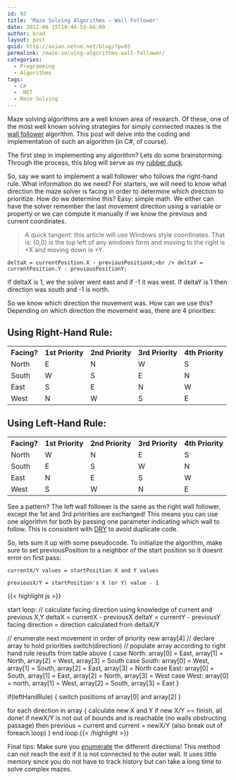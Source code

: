 ```yaml
---
id: 93
title: 'Maze Solving Algorithms – Wall Follower'
date: 2012-08-15T10:44:53-04:00
author: brad
layout: post
guid: http://avian.netne.net/blog/?p=93
permalink: /maze-solving-algorithms-wall-follower/
categories:
  - Programming
  - Algorithms
tags:
  - C#
  - .NET
  - Maze Solving
---
```


Maze solving algorithms are a well known area of research. Of these, one of the most well known solving strategies for simply connected mazes is the [wall follower](http://en.wikipedia.org/wiki/Maze_solving_algorithm#Wall_follower) algorithm. This post will delve into the coding and implementation of such an algorithm (in C#, of course).

<!--more-->

The first step in implementing any algorithm? Lets do some brainstorming. Through the process, this blog will serve as my [rubber duck](http://en.wikipedia.org/wiki/Rubber_duck_debugging).

So, say we want to implement a wall follower who follows the right-hand rule. What information do we need? For starters, we will need to know what direction the maze solver is facing in order to determine which direction to prioritize. How do we determine this? Easy: simple math. We either can have the solver remember the last movement direction using a variable or property or we can compute it manually if we know the previous and current coordinates.

> A quick tangent: this article will use Windows style coordinates. That is: (0,0) is the top left of any windows form and moving to the right is +X and moving down is +Y.

`deltaX = currentPosition.X - previousPositionX;<br /> deltaY = currentPosition.Y - previousPositionY;`

If deltaX is 1, we the solver went east and if -1 it was west. If deltaY is 1 then direction was south and -1 is north.

So we know which direction the movement was. How can we use this? Depending on which direction the movement was, there are 4 priorities:

## Using Right-Hand Rule:

<table>
<tbody>
<tr>
<th>Facing?</th>
<th>1st Priority</th>
<th>2nd Priority</th>
<th>3rd Priority</th>
<th>4th Priority</th>
</tr>
<tr>
<td>North</td>
<td>E</td>
<td>N</td>
<td>W</td>
<td>S</td>
</tr>
<tr>
<td>South</td>
<td>W</td>
<td>S</td>
<td>E</td>
<td>N</td>
</tr>
<tr>
<td>East</td>
<td>S</td>
<td>E</td>
<td>N</td>
<td>W</td>
</tr>
<tr>
<td>West</td>
<td>N</td>
<td>W</td>
<td>S</td>
<td>E</td>
</tr>
</tbody>
</table>

## Using Left-Hand Rule:

<table>
<tbody>
<tr>
<th>Facing?</th>
<th>1st Priority</th>
<th>2nd Priority</th>
<th>3rd Priority</th>
<th>4th Priority</th>
</tr>
<tr>
<td>North</td>
<td>W</td>
<td>N</td>
<td>E</td>
<td>S</td>
</tr>
<tr>
<td>South</td>
<td>E</td>
<td>S</td>
<td>W</td>
<td>N</td>
</tr>
<tr>
<td>East</td>
<td>N</td>
<td>E</td>
<td>S</td>
<td>W</td>
</tr>
<tr>
<td>West</td>
<td>S</td>
<td>W</td>
<td>N</td>
<td>E</td>
</tr>
</tbody>
</table>

See a pattern? The left wall follower is the same as the right wall follower, except the 1st and 3rd priorities are exchanged! This means you can use one algorithm for both by passing one parameter indicating which wall to follow. This is consistent with [DRY](http://en.wikipedia.org/wiki/Don't_repeat_yourself) to avoid duplicate code.

So, lets sum it up with some pseudocode. To initialize the algorithm, make sure to set previousPosition to a neighbor of the start position so it doesnt error on first pass:

`currentX/Y values = startPosition X and Y values`

`previousX/Y = startPosition's X (or Y) value - 1`

{{< highlight js >}}

start loop:
// calculate facing direction using knowledge of current and previous X,Y
deltaX = currentX - previousX
deltaY = currentY - previousY
facing direction = direction calculated from deltaX/Y

// enumerate next movement in order of priority
new array[4]  // declare array to hold priorities
switch(direction) // populate array according to right hand rule results from table above
{
  case North:  array[0] = East, array[1] = North, array[2] = West, array[3] = South
  case South:  array[0] = West, array[1] = South, array[2] = East, array[3] = North
  case East:  array[0] = South, array[1] = East, array[2] = North, array[3] = West
  case West:  array[0] = north, array[1] = West, array[2] = South, array[3] = East
}

if(leftHandRule) { switch positions of array[0] and array[2] }

for each direction in array
{
  calculate new X and Y
  if new X/Y == finish, all done!
  if newX/Y is not out of bounds and is reachable (no walls obstructing passage)
  then previous = current and current = newX/Y (also break out of foreach loop)
}
end loop
{{< /highlight >}}

Final tips: Make sure you [enumerate](http://msdn.microsoft.com/en-us/library/sbbt4032.aspx) the different directions! This method can not reach the exit if it is not connected to the outer wall. It uses little memory since you do not have to track history but can take a long time to solve complex mazes.
